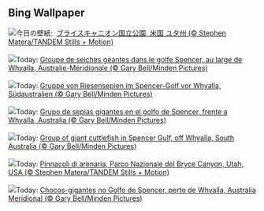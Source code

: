 ## Bing Wallpaper
![](https://www.bing.com/th?id=OHR.BryceHoodoos_JA-JP0914701137_UHD.jpg&w=1000)今日の壁紙: &nbsp;[ブライスキャニオン国立公園, 米国 ユタ州 (© Stephen Matera/TANDEM Stills + Motion)](https://www.bing.com/th?id=OHR.BryceHoodoos_JA-JP0914701137_UHD.jpg)
<br><br/>
![](https://www.bing.com/th?id=OHR.GiantCuttlefish_FR-FR8590035625_UHD.jpg&w=1000)Today: [Groupe de seiches géantes dans le golfe Spencer, au large de Whyalla, Australie-Méridionale (© Gary Bell/Minden Pictures)](https://www.bing.com/th?id=OHR.GiantCuttlefish_FR-FR8590035625_UHD.jpg)
<br><br/>
![](https://www.bing.com/th?id=OHR.GiantCuttlefish_DE-DE6436813426_UHD.jpg&w=1000)Today: [Gruppe von Riesensepien im Spencer-Golf vor Whyalla, Südaustralien (© Gary Bell/Minden Pictures)](https://www.bing.com/th?id=OHR.GiantCuttlefish_DE-DE6436813426_UHD.jpg)
<br><br/>
![](https://www.bing.com/th?id=OHR.GiantCuttlefish_ES-ES5593543587_UHD.jpg&w=1000)Today: [Grupo de sepias gigantes en el golfo de Spencer, frente a Whyalla, Australia (© Gary Bell/Minden Pictures)](https://www.bing.com/th?id=OHR.GiantCuttlefish_ES-ES5593543587_UHD.jpg)
<br><br/>
![](https://www.bing.com/th?id=OHR.GiantCuttlefish_EN-GB1252194719_UHD.jpg&w=1000)Today: [Group of giant cuttlefish in Spencer Gulf, off Whyalla, South Australia (© Gary Bell/Minden Pictures)](https://www.bing.com/th?id=OHR.GiantCuttlefish_EN-GB1252194719_UHD.jpg)
<br><br/>
![](https://www.bing.com/th?id=OHR.BryceHoodoos_IT-IT9552861475_UHD.jpg&w=1000)Today: [Pinnacoli di arenaria, Parco Nazionale del Bryce Canyon, Utah, USA (© Stephen Matera/TANDEM Stills + Motion)](https://www.bing.com/th?id=OHR.BryceHoodoos_IT-IT9552861475_UHD.jpg)
<br><br/>
![](https://www.bing.com/th?id=OHR.GiantCuttlefish_PT-BR7956763969_UHD.jpg&w=1000)Today: [Chocos-gigantes no Golfo de Spencer, perto de Whyalla, Austrália Meridional (© Gary Bell/Minden Pictures)](https://www.bing.com/th?id=OHR.GiantCuttlefish_PT-BR7956763969_UHD.jpg)
<br><br/>
